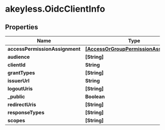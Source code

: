 # akeyless.OidcClientInfo

## Properties

Name | Type | Description | Notes
------------ | ------------- | ------------- | -------------
**accessPermissionAssignment** | [**[AccessOrGroupPermissionAssignment]**](AccessOrGroupPermissionAssignment.md) |  | [optional] 
**audience** | **[String]** |  | [optional] 
**clientId** | **String** |  | [optional] 
**grantTypes** | **[String]** |  | [optional] 
**issuerUrl** | **String** |  | [optional] 
**logoutUris** | **[String]** |  | [optional] 
**_public** | **Boolean** |  | [optional] 
**redirectUris** | **[String]** |  | [optional] 
**responseTypes** | **[String]** |  | [optional] 
**scopes** | **[String]** |  | [optional] 


